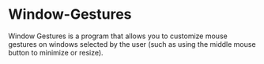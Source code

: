 # Window-Gestures

Window Gestures is a program that allows you to customize mouse gestures on windows selected by the user (such as using the middle mouse button to minimize or resize).
